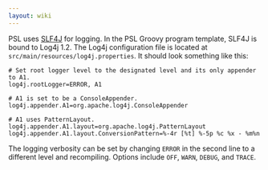 ```yaml
---
layout: wiki
---
```


PSL uses [SLF4J](http://www.slf4j.org/) for logging. In the PSL Groovy program template, SLF4J is bound to Log4j 1.2. The Log4j configuration file is located at `src/main/resources/log4j.properties`. It should look something like this:

```
# Set root logger level to the designated level and its only appender to A1.
log4j.rootLogger=ERROR, A1

# A1 is set to be a ConsoleAppender.
log4j.appender.A1=org.apache.log4j.ConsoleAppender

# A1 uses PatternLayout.
log4j.appender.A1.layout=org.apache.log4j.PatternLayout
log4j.appender.A1.layout.ConversionPattern=%-4r [%t] %-5p %c %x - %m%n
```

The logging verbosity can be set by changing `ERROR` in the second line to a different level and recompiling. Options include `OFF`, `WARN`, `DEBUG`, and `TRACE`.